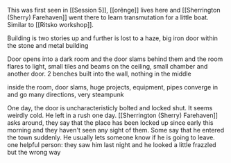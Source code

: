 This was first seen in [[Session 5]], [[orênge]] lives here and [[Sherrington (Sherry) Farehaven]] went there to learn transmutation for a little boat. Similar to [[Ritsko workshop]]. 

Building is two stories up and further is lost to a haze, big iron door within the stone and metal building

Door opens into a dark room and the door slams behind them and the room flares to light, small tiles and beams on the ceiling, small chamber and another door. 2 benches built into the wall, nothing in the middle

inside the room, door slams, huge projects, equipment, pipes converge in and go many directions, very steampunk

One day, the door is uncharacteristicly bolted and locked shut. It seems weirdly cold. He left in a rush one day. [[Sherrington (Sherry) Farehaven]]  asks around, they say that the place has been locked up since early this morning and they haven't seen any sight of them. Some say that he entered the town suddenly. He usually lets someone know if he is going to leave. one helpful person: they saw him last night and he looked a little frazzled but the wrong way
